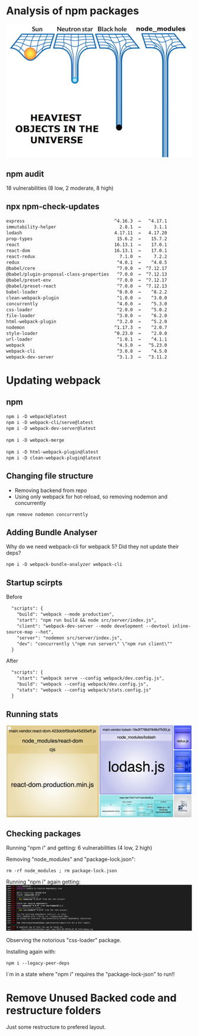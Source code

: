 # Analysis of npm packages
![Webpack Stats](./doc/node_modules.png)

## npm audit
18 vulnerabilities (8 low, 2 moderate, 8 high)

## npx npm-check-updates
```
express                                  ^4.16.3  →   ^4.17.1
immutability-helper                        2.8.1  →     3.1.1
lodash                                   4.17.11  →   4.17.20
prop-types                                15.6.2  →    15.7.2
react                                    16.13.1  →    17.0.1
react-dom                                16.13.1  →    17.0.1
react-redux                                7.1.0  →     7.2.2
redux                                     ^4.0.1  →    ^4.0.5
@babel/core                               ^7.0.0  →  ^7.12.17
@babel/plugin-proposal-class-properties   ^7.0.0  →  ^7.12.13
@babel/preset-env                         ^7.0.0  →  ^7.12.17
@babel/preset-react                       ^7.0.0  →  ^7.12.13
babel-loader                              ^8.0.0  →    ^8.2.2
clean-webpack-plugin                      ^1.0.0  →    ^3.0.0
concurrently                              ^4.0.0  →    ^5.3.0
css-loader                                ^2.0.0  →    ^5.0.2
file-loader                               ^3.0.0  →    ^6.2.0
html-webpack-plugin                       ^3.2.0  →    ^5.2.0
nodemon                                  ^1.17.3  →    ^2.0.7
style-loader                             ^0.23.0  →    ^2.0.0
url-loader                                ^1.0.1  →    ^4.1.1
webpack                                   ^4.5.0  →   ^5.23.0
webpack-cli                               ^3.0.8  →    ^4.5.0
webpack-dev-server                        ^3.1.3  →   ^3.11.2
```
# Updating webpack
## npm
```
npm i -D webpack@latest
npm i -D webpack-cli/serve@latest
npm i -D webpack-dev-server@latest

npm i -D webpack-merge

npm i -D html-webpack-plugin@latest
npm i -D clean-webpack-plugin@latest
```

## Changing file structure
* Removing backend from repo
* Using only webpack for hot-reload, so removing nodemon and concurrently
```
npm remove nodemon concurrently
```

## Adding Bundle Analyser
Why do we need webpack-cli for webpack 5? Did they not update their deps?

```
npm i -D webpack-bundle-analyzer webpack-cli
```

## Startup scirpts
Before
```
  "scripts": {
    "build": "webpack --mode production",
    "start": "npm run build && node src/server/index.js",
    "client": "webpack-dev-server --mode development --devtool inline-source-map --hot",
    "server": "nodemon src/server/index.js",
    "dev": "concurrently \"npm run server\" \"npm run client\""
  }
```

After
```
  "scripts": {
    "start": "webpack serve --config webpack/dev.config.js",
    "build": "webpack --config webpack/dev.config.js",
    "stats": "webpack --config webpack/stats.config.js"
  }
```

## Running stats
![Webpack Stats](./doc/webpack-stats-1.png)


## Checking packages
Running "npm i" and getting:
6 vulnerabilities (4 low, 2 high)

Removing "node_modules" and "package-lock.json":
```
rm -rf node_modules ; rm package-lock.json
```

Running "npm i" again getting:
![Webpack Stats](./doc/npm-install-1.png)

Observing the notorious "css-loader" package.

Installing again with:
```
npm i --legacy-peer-deps
```

I´m in a state where "npm i" requires the "package-lock-json" to run!!

# Remove Unused Backed code and restructure folders
Just some restructure to prefered layout.

